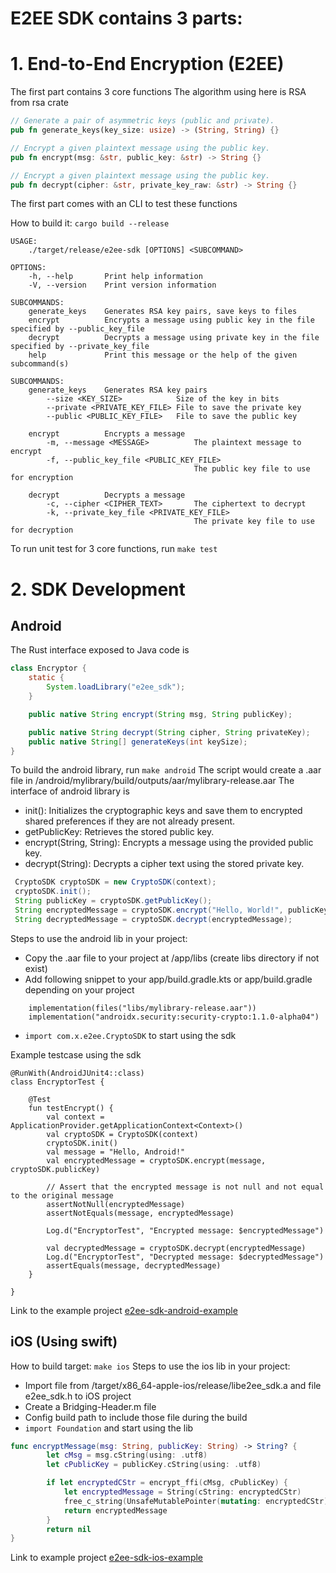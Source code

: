 # E2EE SDK contains 3 parts:
# 1. End-to-End Encryption (E2EE)
The first part contains 3 core functions
The algorithm using here is RSA from rsa crate 
``` Rust
// Generate a pair of asymmetric keys (public and private).
pub fn generate_keys(key_size: usize) -> (String, String) {}

// Encrypt a given plaintext message using the public key.
pub fn encrypt(msg: &str, public_key: &str) -> String {}

// Encrypt a given plaintext message using the public key.
pub fn decrypt(cipher: &str, private_key_raw: &str) -> String {}
```

The first part comes with an CLI to test these functions

How to build it: `cargo build --release`
```
USAGE:
    ./target/release/e2ee-sdk [OPTIONS] <SUBCOMMAND>

OPTIONS:
    -h, --help       Print help information
    -V, --version    Print version information

SUBCOMMANDS:
    generate_keys    Generates RSA key pairs, save keys to files 
    encrypt          Encrypts a message using public key in the file specified by --public_key_file
    decrypt          Decrypts a message using private key in the file specified by --private_key_file
    help             Print this message or the help of the given subcommand(s)

SUBCOMMANDS:
    generate_keys    Generates RSA key pairs
        --size <KEY_SIZE>            Size of the key in bits
        --private <PRIVATE_KEY_FILE> File to save the private key
        --public <PUBLIC_KEY_FILE>   File to save the public key

    encrypt          Encrypts a message
        -m, --message <MESSAGE>          The plaintext message to encrypt
        -f, --public_key_file <PUBLIC_KEY_FILE>
                                         The public key file to use for encryption

    decrypt          Decrypts a message
        -c, --cipher <CIPHER_TEXT>       The ciphertext to decrypt
        -k, --private_key_file <PRIVATE_KEY_FILE>
                                         The private key file to use for decryption
```

To run unit test for 3 core functions, run `make test`

# 2. SDK Development
## Android
The Rust interface exposed to Java code is
``` Java
class Encryptor {
    static {
        System.loadLibrary("e2ee_sdk");
    }

    public native String encrypt(String msg, String publicKey);

    public native String decrypt(String cipher, String privateKey);
    public native String[] generateKeys(int keySize); 
}
```

To build the android library, run `make android`
The script would create a .aar file in /android/mylibrary/build/outputs/aar/mylibrary-release.aar
The interface of android library is

  <ul>
    <li>init(): Initializes the cryptographic keys and save them to encrypted shared preferences if they are not already present.</li>
    <li>getPublicKey: Retrieves the stored public key.</li>
    <li>encrypt(String, String): Encrypts a message using the provided public key.</li>
    <li>decrypt(String): Decrypts a cipher text using the stored private key.</li>
  </ul>

``` Java
 CryptoSDK cryptoSDK = new CryptoSDK(context);
 cryptoSDK.init();
 String publicKey = cryptoSDK.getPublicKey();
 String encryptedMessage = cryptoSDK.encrypt("Hello, World!", publicKey);
 String decryptedMessage = cryptoSDK.decrypt(encryptedMessage);
```

Steps to use the android lib in your project:
- Copy the .aar file to your project at /app/libs (create libs directory if not exist)
- Add following snippet to your app/build.gradle.kts or app/build.gradle depending on your project

```
    implementation(files("libs/mylibrary-release.aar"))
    implementation("androidx.security:security-crypto:1.1.0-alpha04")
```
- `import com.x.e2ee.CryptoSDK` to start using the sdk

Example testcase using the sdk

```
@RunWith(AndroidJUnit4::class)
class EncryptorTest {

    @Test
    fun testEncrypt() {
        val context = ApplicationProvider.getApplicationContext<Context>()
        val cryptoSDK = CryptoSDK(context)
        cryptoSDK.init()
        val message = "Hello, Android!"
        val encryptedMessage = cryptoSDK.encrypt(message, cryptoSDK.publicKey)

        // Assert that the encrypted message is not null and not equal to the original message
        assertNotNull(encryptedMessage)
        assertNotEquals(message, encryptedMessage)

        Log.d("EncryptorTest", "Encrypted message: $encryptedMessage")

        val decryptedMessage = cryptoSDK.decrypt(encryptedMessage)
        Log.d("EncryptorTest", "Decrypted message: $decryptedMessage")
        assertEquals(message, decryptedMessage)
    }

}
```

Link to the example project [e2ee-sdk-android-example](https://github.com/ttfun314/e2ee-sdk-android-example/blob/main/app/src/androidTest/java/com/example/myapplicationusingnewlib/EncryptorTest.kt#L18)

## iOS (Using swift)
How to build target: `make ios`
Steps to use the ios lib in your project:
- Import file from /target/x86_64-apple-ios/release/libe2ee_sdk.a and file e2ee_sdk.h to iOS project
- Create a Bridging-Header.m file 
- Config build path to include those file during the build
- `import Foundation` and start using the lib

``` Swift
func encryptMessage(msg: String, publicKey: String) -> String? {
        let cMsg = msg.cString(using: .utf8)
        let cPublicKey = publicKey.cString(using: .utf8)

        if let encryptedCStr = encrypt_ffi(cMsg, cPublicKey) {
            let encryptedMessage = String(cString: encryptedCStr)
            free_c_string(UnsafeMutablePointer(mutating: encryptedCStr)) // Free the C string memory
            return encryptedMessage
        }
        return nil
}
```

Link to example project [e2ee-sdk-ios-example](https://github.com/ttfun314/e2ee-sdk-ios-example/blob/main/Hello%20WorldTests/Hello_WorldTests.swift#L47)
